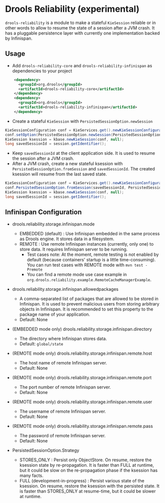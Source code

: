 <!--
  Licensed to the Apache Software Foundation (ASF) under one
  or more contributor license agreements.  See the NOTICE file
  distributed with this work for additional information
  regarding copyright ownership.  The ASF licenses this file
  to you under the Apache License, Version 2.0 (the
  "License"); you may not use this file except in compliance
  with the License.  You may obtain a copy of the License at

    http://www.apache.org/licenses/LICENSE-2.0

  Unless required by applicable law or agreed to in writing,
  software distributed under the License is distributed on an
  "AS IS" BASIS, WITHOUT WARRANTIES OR CONDITIONS OF ANY
  KIND, either express or implied.  See the License for the
  specific language governing permissions and limitations
  under the License.
  -->
# Drools Reliability (experimental)

`drools-reliability` is a module to make a stateful `KieSession` reliable or in other words to allow to resume the state of a session after a JVM crash. 
It has a pluggable persistence layer with currently one implementation backed by Infinispan.

## Usage
- Add `drools-reliability-core` and `drools-reliability-infinispan` as dependencies to your project

```xml
    <dependency>
      <groupId>org.drools</groupId>
      <artifactId>drools-reliability-core</artifactId>
    </dependency>
    <dependency>
      <groupId>org.drools</groupId>
      <artifactId>drools-reliability-infinispan</artifactId>
    </dependency>
```

- Create a stateful `KieSession` with `PersistedSessionOption.newSession`

```Java
KieSessionConfiguration conf = KieServices.get().newKieSessionConfiguration();
conf.setOption(PersistedSessionOption.newSession(PersistedSessionOption.Strategy.STORES_ONLY));
KieSession ksession = kbase.newKieSession(conf, null);
long savedSessionId = session.getIdentifier();
```
- Keep `savedSessionId` at the client application side. It is used to resume the session after a JVM crash.
- After a JVM crash, create a new stateful ksession with `PersistedSessionOption.fromSession` and `savedSessionId`. The created ksession will resume from the last saved state.

```Java
KieSessionConfiguration conf = KieServices.get().newKieSessionConfiguration();
conf.PersistedSessionOption.fromSession(savedSessionId, PersistedSessionOption.Strategy.STORES_ONLY));
KieSession ksession = kbase.newKieSession(conf, null);
long savedSessionId = session.getIdentifier();
```

## Infinispan Configuration
- drools.reliability.storage.infinispan.mode
  - EMBEDDED (default) : Use Infinispan embedded in the same process as Drools engine. It stores data in a filesystem.
  - REMOTE : Use remote Infinispan instances (currently, only one) to store data. It requires Infinispan server to be running.
    - Test cases note: At the moment, remote testing is not enabled by default (because containers' startup is a little time-consuming). You can run test cases with REMOTE mode with `mvn test -Premote`
    - You can find a remote mode use case example in `org.drools.reliability.example.RemoteCacheManagerExample`.
- drools.reliability.storage.infinispan.allowedpackages
  - A comma-separated list of packages that are allowed to be stored in Infinispan. It is used to prevent malicious users from storing arbitrary objects in Infinispan. It is recommended to set this property to the package name of your application.
  - Default: None
- (EMBEDDED mode only) drools.reliability.storage.infinispan.directory
  - The directory where Infinispan stores data.
  - Default: `global/state`
- (REMOTE mode only) drools.reliability.storage.infinispan.remote.host
  - The host name of remote Infinispan server.
  - Default: None
- (REMOTE mode only) drools.reliability.storage.infinispan.remote.port
  - The port number of remote Infinispan server.
  - Default: None
- (REMOTE mode only) drools.reliability.storage.infinispan.remote.user
  - The username of remote Infinispan server.
  - Default: None
- (REMOTE mode only) drools.reliability.storage.infinispan.remote.pass
  - The password of remote Infinispan server.
  - Default: None

- PersistedSessionOption.Strategy
  - STORES_ONLY : Persist only ObjectStore. On resume, restore the ksession state by re-propagation. It is faster than FULL at runtime, but it could be slow on the re-propagation phase if the ksession has many facts.
  - FULL (development-in-progress) : Persist various state of the ksession. On resume, restore the ksession with the persisted state. It is faster than STORES_ONLY at resume-time, but it could be slower at runtime.

